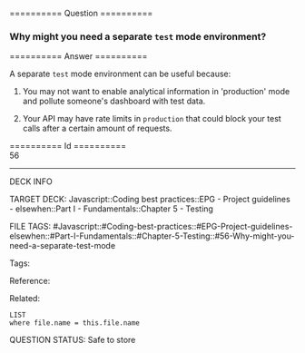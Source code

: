 ========== Question ==========  

### Why might you need a separate `test` mode environment?  

========== Answer ==========  

A separate `test` mode environment can be useful because:

1. You may not want to enable analytical information in 'production' mode and pollute someone's dashboard with test data.

2. Your API may have rate limits in `production` that could block your test calls after a certain amount of requests.

========== Id ==========  
56

---

DECK INFO

TARGET DECK: Javascript::Coding best practices::EPG - Project guidelines - elsewhen::Part I - Fundamentals::Chapter 5 - Testing

FILE TAGS: #Javascript::#Coding-best-practices::#EPG-Project-guidelines-elsewhen::#Part-I-Fundamentals::#Chapter-5-Testing::#56-Why-might-you-need-a-separate-test-mode

Tags:

Reference:

Related:

```dataview
LIST
where file.name = this.file.name
```

QUESTION STATUS: Safe to store
